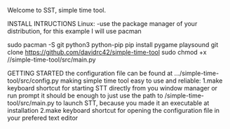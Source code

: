 Welcome to SST, simple time tool.

INSTALL INTRUCTIONS
Linux:
-use the package manager of your distribution, for this example I will use pacman 

sudo pacman -S git python3 python-pip
pip install pygame playsound
git clone https://github.com/davidrc42/simple-time-tool
sudo chmod +x  /<path-to-where-you-cloned>/simple-time-tool/src/main.py

GETTING STARTED
the configuration file can be found at .../simple-time-tool/src/config.py
making simple time tool easy to use and reliable:
1.make keyboard shortcut for starting STT directly from you window manager or run prompt
it should be enough to just use the path to /simple-time-tool/src/main.py to launch STT, because you made it an executable at installation
2.make keyboard shortcut for opening the configuration file in your prefered text editor



